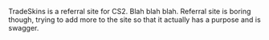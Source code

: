 TradeSkins is a referral site for CS2. Blah blah blah.
Referral site is boring though, trying to add more to the site so that it actually has a purpose and is swagger.
